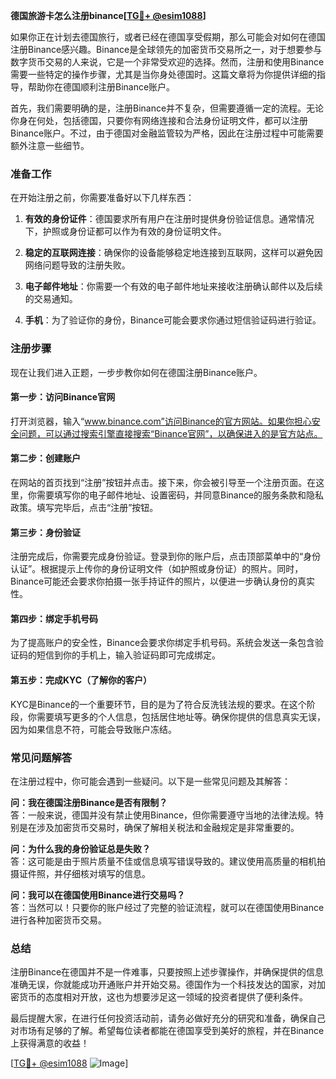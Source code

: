 **德国旅游卡怎么注册binance[[TG💪+ @esim1088](https://t.me/s/esim1088)]**

如果你正在计划去德国旅行，或者已经在德国享受假期，那么可能会对如何在德国注册Binance感兴趣。Binance是全球领先的加密货币交易所之一，对于想要参与数字货币交易的人来说，它是一个非常受欢迎的选择。然而，注册和使用Binance需要一些特定的操作步骤，尤其是当你身处德国时。这篇文章将为你提供详细的指导，帮助你在德国顺利注册Binance账户。

首先，我们需要明确的是，注册Binance并不复杂，但需要遵循一定的流程。无论你身在何处，包括德国，只要你有网络连接和合法身份证明文件，都可以注册Binance账户。不过，由于德国对金融监管较为严格，因此在注册过程中可能需要额外注意一些细节。

### 准备工作

在开始注册之前，你需要准备好以下几样东西：

1. **有效的身份证件**：德国要求所有用户在注册时提供身份验证信息。通常情况下，护照或身份证都可以作为有效的身份证明文件。
   
2. **稳定的互联网连接**：确保你的设备能够稳定地连接到互联网，这样可以避免因网络问题导致的注册失败。

3. **电子邮件地址**：你需要一个有效的电子邮件地址来接收注册确认邮件以及后续的交易通知。

4. **手机**：为了验证你的身份，Binance可能会要求你通过短信验证码进行验证。

### 注册步骤

现在让我们进入正题，一步步教你如何在德国注册Binance账户。

#### 第一步：访问Binance官网

打开浏览器，输入“www.binance.com”访问Binance的官方网站。如果你担心安全问题，可以通过搜索引擎直接搜索“Binance官网”，以确保进入的是官方站点。

#### 第二步：创建账户

在网站的首页找到“注册”按钮并点击。接下来，你会被引导至一个注册页面。在这里，你需要填写你的电子邮件地址、设置密码，并同意Binance的服务条款和隐私政策。填写完毕后，点击“注册”按钮。

#### 第三步：身份验证

注册完成后，你需要完成身份验证。登录到你的账户后，点击顶部菜单中的“身份认证”。根据提示上传你的身份证明文件（如护照或身份证）的照片。同时，Binance可能还会要求你拍摄一张手持证件的照片，以便进一步确认身份的真实性。

#### 第四步：绑定手机号码

为了提高账户的安全性，Binance会要求你绑定手机号码。系统会发送一条包含验证码的短信到你的手机上，输入验证码即可完成绑定。

#### 第五步：完成KYC（了解你的客户）

KYC是Binance的一个重要环节，目的是为了符合反洗钱法规的要求。在这个阶段，你需要填写更多的个人信息，包括居住地址等。确保你提供的信息真实无误，因为如果信息不符，可能会导致账户冻结。

### 常见问题解答

在注册过程中，你可能会遇到一些疑问。以下是一些常见问题及其解答：

**问：我在德国注册Binance是否有限制？**  
答：一般来说，德国并没有禁止使用Binance，但你需要遵守当地的法律法规。特别是在涉及加密货币交易时，确保了解相关税法和金融规定是非常重要的。

**问：为什么我的身份验证总是失败？**  
答：这可能是由于照片质量不佳或信息填写错误导致的。建议使用高质量的相机拍摄证件照，并仔细核对填写的信息。

**问：我可以在德国使用Binance进行交易吗？**  
答：当然可以！只要你的账户经过了完整的验证流程，就可以在德国使用Binance进行各种加密货币交易。

### 总结

注册Binance在德国并不是一件难事，只要按照上述步骤操作，并确保提供的信息准确无误，你就能成功开通账户并开始交易。德国作为一个科技发达的国家，对加密货币的态度相对开放，这也为想要涉足这一领域的投资者提供了便利条件。

最后提醒大家，在进行任何投资活动前，请务必做好充分的研究和准备，确保自己对市场有足够的了解。希望每位读者都能在德国享受到美好的旅程，并在Binance上获得满意的收益！

[[TG💪+ @esim1088](https://t.me/s/esim1088) ![Image](https://i.postimg.cc/4NQfJmqS/Snipaste-2025-05-13-00-14-12.png)]
